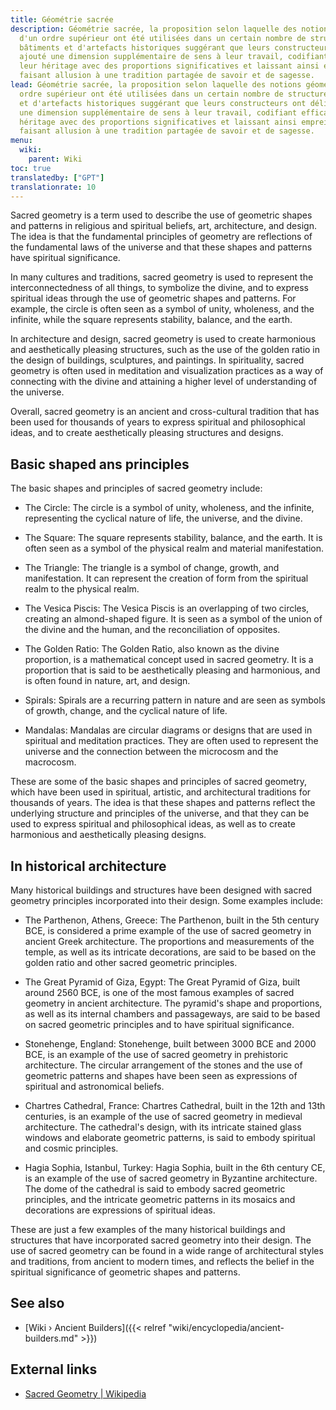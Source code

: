 ```yaml
---
title: Géométrie sacrée
description: Géométrie sacrée, la proposition selon laquelle des notions géométriques
  d'un ordre supérieur ont été utilisées dans un certain nombre de structures, de
  bâtiments et d'artefacts historiques suggérant que leurs constructeurs ont délibérément
  ajouté une dimension supplémentaire de sens à leur travail, codifiant efficacement
  leur héritage avec des proportions significatives et laissant ainsi empreintes digitales
  faisant allusion à une tradition partagée de savoir et de sagesse.
lead: Géométrie sacrée, la proposition selon laquelle des notions géométriques d'un
  ordre supérieur ont été utilisées dans un certain nombre de structures, de bâtiments
  et d'artefacts historiques suggérant que leurs constructeurs ont délibérément ajouté
  une dimension supplémentaire de sens à leur travail, codifiant efficacement leur
  héritage avec des proportions significatives et laissant ainsi empreintes digitales
  faisant allusion à une tradition partagée de savoir et de sagesse.
menu:
  wiki:
    parent: Wiki
toc: true
translatedby: ["GPT"]
translationrate: 10
---
```


Sacred geometry is a term used to describe the use of geometric shapes and patterns in religious and spiritual beliefs, art, architecture, and design. The idea is that the fundamental principles of geometry are reflections of the fundamental laws of the universe and that these shapes and patterns have spiritual significance.

In many cultures and traditions, sacred geometry is used to represent the interconnectedness of all things, to symbolize the divine, and to express spiritual ideas through the use of geometric shapes and patterns. For example, the circle is often seen as a symbol of unity, wholeness, and the infinite, while the square represents stability, balance, and the earth.

In architecture and design, sacred geometry is used to create harmonious and aesthetically pleasing structures, such as the use of the golden ratio in the design of buildings, sculptures, and paintings. In spirituality, sacred geometry is often used in meditation and visualization practices as a way of connecting with the divine and attaining a higher level of understanding of the universe.

Overall, sacred geometry is an ancient and cross-cultural tradition that has been used for thousands of years to express spiritual and philosophical ideas, and to create aesthetically pleasing structures and designs.

## Basic shaped ans principles

The basic shapes and principles of sacred geometry include:

- The Circle: The circle is a symbol of unity, wholeness, and the infinite, representing the cyclical nature of life, the universe, and the divine.

- The Square: The square represents stability, balance, and the earth. It is often seen as a symbol of the physical realm and material manifestation.

- The Triangle: The triangle is a symbol of change, growth, and manifestation. It can represent the creation of form from the spiritual realm to the physical realm.

- The Vesica Piscis: The Vesica Piscis is an overlapping of two circles, creating an almond-shaped figure. It is seen as a symbol of the union of the divine and the human, and the reconciliation of opposites.

- The Golden Ratio: The Golden Ratio, also known as the divine proportion, is a mathematical concept used in sacred geometry. It is a proportion that is said to be aesthetically pleasing and harmonious, and is often found in nature, art, and design.

- Spirals: Spirals are a recurring pattern in nature and are seen as symbols of growth, change, and the cyclical nature of life.

- Mandalas: Mandalas are circular diagrams or designs that are used in spiritual and meditation practices. They are often used to represent the universe and the connection between the microcosm and the macrocosm.

These are some of the basic shapes and principles of sacred geometry, which have been used in spiritual, artistic, and architectural traditions for thousands of years. The idea is that these shapes and patterns reflect the underlying structure and principles of the universe, and that they can be used to express spiritual and philosophical ideas, as well as to create harmonious and aesthetically pleasing designs.

## In historical architecture

Many historical buildings and structures have been designed with sacred geometry principles incorporated into their design. Some examples include:

- The Parthenon, Athens, Greece: The Parthenon, built in the 5th century BCE, is considered a prime example of the use of sacred geometry in ancient Greek architecture. The proportions and measurements of the temple, as well as its intricate decorations, are said to be based on the golden ratio and other sacred geometric principles.

- The Great Pyramid of Giza, Egypt: The Great Pyramid of Giza, built around 2560 BCE, is one of the most famous examples of sacred geometry in ancient architecture. The pyramid's shape and proportions, as well as its internal chambers and passageways, are said to be based on sacred geometric principles and to have spiritual significance.

- Stonehenge, England: Stonehenge, built between 3000 BCE and 2000 BCE, is an example of the use of sacred geometry in prehistoric architecture. The circular arrangement of the stones and the use of geometric patterns and shapes have been seen as expressions of spiritual and astronomical beliefs.

- Chartres Cathedral, France: Chartres Cathedral, built in the 12th and 13th centuries, is an example of the use of sacred geometry in medieval architecture. The cathedral's design, with its intricate stained glass windows and elaborate geometric patterns, is said to embody spiritual and cosmic principles.

- Hagia Sophia, Istanbul, Turkey: Hagia Sophia, built in the 6th century CE, is an example of the use of sacred geometry in Byzantine architecture. The dome of the cathedral is said to embody sacred geometric principles, and the intricate geometric patterns in its mosaics and decorations are expressions of spiritual ideas.

These are just a few examples of the many historical buildings and structures that have incorporated sacred geometry into their design. The use of sacred geometry can be found in a wide range of architectural styles and traditions, from ancient to modern times, and reflects the belief in the spiritual significance of geometric shapes and patterns.

## See also

- [Wiki › Ancient Builders]({{< relref "wiki/encyclopedia/ancient-builders.md" >}})

## External links

- [Sacred Geometry | Wikipedia](https://en.wikipedia.org/wiki/Sacred_geometry)

